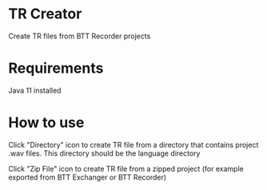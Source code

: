 # TR Creator
Create TR files from BTT Recorder projects

# Requirements

Java 11 installed   

# How to use

Click "Directory" icon to create TR file from a directory that contains project .wav files. This directory should be the language directory  

Click "Zip File" icon to create TR file from a zipped project (for example exported from BTT Exchanger or BTT Recorder)


